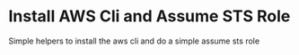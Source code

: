 # Install AWS Cli and Assume STS Role

Simple helpers to install the aws cli and do a simple assume sts role


